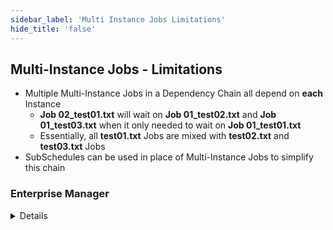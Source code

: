 ```yaml
---
sidebar_label: 'Multi Instance Jobs Limitations'
hide_title: 'false'
---
```


## Multi-Instance Jobs - Limitations

* Multiple Multi-Instance Jobs in a Dependency Chain all depend on **each** Instance
    * **Job 02_test01.txt** will wait on **Job 01_test02.txt** and **Job 01_test03.txt** when it only needed to wait on **Job 01_test01.txt**
    * Essentially, all **test01.txt** Jobs are mixed with **test02.txt** and **test03.txt** Jobs
* SubSchedules can be used in place of Multi-Instance Jobs to simplify this chain

### Enterprise Manager

<details>

* Multiple Multi-Instance Jobs in a Dependency Chain all depend on **each** Instance
    * **Job 02_test01.txt** will wait on **Job 01_test02.txt** and **Job 01_test03.txt** when it only needed to wait on **Job 01_test01.txt**
    * Essentially, all **test01.txt** Jobs are mixed with **test02.txt** and **test03.txt** Jobs
* SubSchedules can be used in place of Multi-Instance Jobs to simplify this chain

![](../static/imgadvanced/JobCrossDependencyChain.png)

</details>